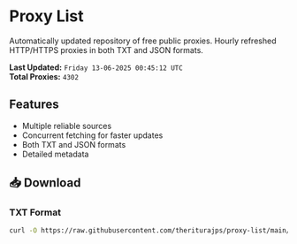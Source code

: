 # Proxy List

Automatically updated repository of free public proxies. Hourly refreshed HTTP/HTTPS proxies in both TXT and JSON formats.

**Last Updated:** `Friday 13-06-2025 00:45:12 UTC`  
**Total Proxies:** `4302`

## Features
- Multiple reliable sources
- Concurrent fetching for faster updates
- Both TXT and JSON formats
- Detailed metadata

## 📥 Download

### TXT Format
```bash
curl -O https://raw.githubusercontent.com/theriturajps/proxy-list/main/proxies.txt